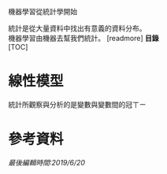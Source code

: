 機器學習從統計學開始

統計是從大量資料中找出有意義的資料分布。  
機器學習由機器去幫我們統計。
[readmore]
**目錄**  
[TOC]
# 線性模型
統計所觀察與分析的是變數與變數間的冠ㄒㄧ

# 參考資料

*最後編輯時間:2019/6/20*

<!--tags:
-->
<!--stackedit_data:
eyJoaXN0b3J5IjpbLTE4NTg3Mzk5MTAsMTc0NDM2NDA5M119
-->